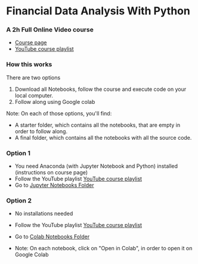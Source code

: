 # Financial Data Analysis With Python

### A 2h Full Online Video course

- [Course page](https://www.learnpythonwithrune.org/start-python-with-pandas-for-financial-analysis/)
- [YouTube course playlist](https://youtube.com/playlist?list=PLvMRWNpDTNwQF6t_Tq7aVX0AI6H1avSpv)

### How this works

There are two options

1. Download all Notebooks, follow the course and execute code on your local computer.
2. Follow along using Google colab

Note: On each of those options, you'll find:

- A starter folder, which contains all the notebooks, that are empty in order to follow along.
- A final folder, which contains all the notebooks with all the source code.

### Option 1

- You need Anaconda (with Jupyter Notebook and Python) installed (instructions on course page)
- Follow the YouTube playlist [YouTube course playlist](https://youtube.com/playlist?list=PLvMRWNpDTNwQF6t_Tq7aVX0AI6H1avSpv)
- Go to [Jupyter Notebooks Folder](https://github.com/LearnPythonWithRune/FinancialDataAnalysisWithPython/tree/main/jupyter)

### Option 2

- No installations needed

- Follow the YouTube playlist [YouTube course playlist](https://youtube.com/playlist?list=PLvMRWNpDTNwQF6t_Tq7aVX0AI6H1avSpv)
- Go to [Colab Notebooks Folder](https://github.com/LearnPythonWithRune/FinancialDataAnalysisWithPython/tree/main/jupyter)

- Note: On each notebook, click on "Open in Colab", in order to open it on Google Colab
